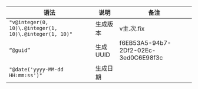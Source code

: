 | 语法                                                   | 说明     | 备注                                 |
| ------------------------------------------------------ | -------- | ------------------------------------ |
| `"v@integer(0, 10)\.@integer(1, 10)\.@integer(1, 10)"` | 生成版本 | v主.次.fix                           |
| `“@guid”`                                              | 生成UUID | f6EB53A5-94b7-2Df2-02Ec-3ed0C6E98f3c |
| `"@date('yyyy-MM-dd HH:mm:ss')"`                       | 生成日期 |                                      |

